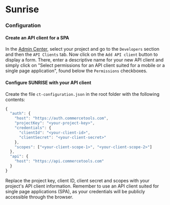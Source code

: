 # Sunrise

### Configuration


#### Create an API client for a SPA
In the [Admin Center](https://admin.commercetools.com/), select your project and go to the `Developers` section and then the `API Clients` tab. Now click on the `Add API client` button to display a form. There, enter a descriptive name for your new API client and simply click on "Select permissions for an API client suited for a mobile or a single page application", found below the `Permissions` checkboxes.  

#### Configure SUNRISE with your API client 

Create the file `ct-configuration.json` in the root folder with the following contents:
```javascript
{
  "auth": {
    "host": "https://auth.commercetools.com",
    "projectKey": "<your-project-key>",
    "credentials": {
      "clientId": "<your-client-id>",
      "clientSecret": "<your-client-secret>"
    },
    "scopes": ["<your-client-scope-1>", "<your-client-scope-2>"]
  },
  "api": {
    "host": "https://api.commercetools.com"
  }
}

```
Replace the project key, client ID, client secret and scopes with your project's API client information. Remember to use an API client suited for single page applications (SPA), as your credentials will be publicly accessible through the browser.
